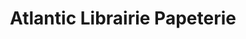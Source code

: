 ---
title: "Atlantic Librairie Papeterie"
url: /saint-gilles-croix-de-vie/atlantic-librairie-papeterie/
shop: livres
---